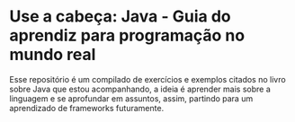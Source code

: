 # Use a cabeça: Java -  Guia do aprendiz para programação no mundo real

Esse repositório é um compilado de exercícios e exemplos citados no livro
sobre Java que estou acompanhando, a ideia é aprender mais sobre a linguagem
e se aprofundar em assuntos, assim, partindo para um aprendizado de frameworks
futuramente.
